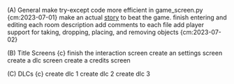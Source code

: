 (A) General
make try-except code more efficient in game_screen.py {cm:2023-07-01}
make an actual [story](game_story.md) to beat the game.
finish entering and editing each room description
add comments to each file
add player support for taking, dropping, placing, and removing objects {cm:2023-07-02}

(B) Title Screens {c}
finish the interaction screen
create an settings screen
create a dlc screen
create a credits screen

(C) DLCs {c}
create dlc 1
create dlc 2
create dlc 3
